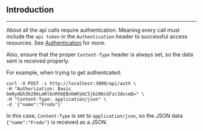 ## Introduction
-----------------
About all the api calls require authentication. Meaning every call must include the `api token` in the `Authentication` header to successful access resources. See [Authentication](#api-Authentication) for more.

Also, ensure that the proper `Content-Type` header is always set, so the data sent is received properly.

For example, when trying to get authentcated:
```
curl -X POST -i http://localhost:3000/api/auth \
-H "Authorization: Basic bm9ydGh3b29kLmRlbnRhbEBnbWFpbC5jb206cGFzc3dvcmQ=" \
-H "Content-Type: application/json" \
-d '{"name":"Frodo"}'
```
In this case, `Content-Type` is set to `application/json`, so the JSON data `{"name":"Frodo"}` is received as a JSON.
